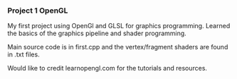 ### Project 1 OpenGL 

My first project using OpenGl and GLSL for graphics programming. Learned the basics of the graphics pipeline and shader programming. 

Main source code is in first.cpp and the vertex/fragment shaders are found in .txt files. 

Would like to credit learnopengl.com for the tutorials and resources. 
